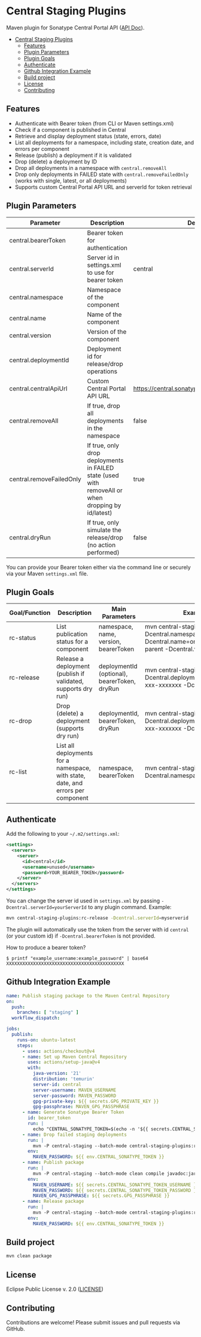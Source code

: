 <!--
    Copyright (c) 2025 Eclipse Foundation and contributors.
    This program and the accompanying materials are made available under the terms of the Eclipse Public License v. 2.0
    which is available at https://www.eclipse.org/legal/epl-2.0/
    SPDX-License-Identifier: EPL-2.0
-->

# Central Staging Plugins

Maven plugin for Sonatype Central Portal API ([API Doc](https://central.sonatype.com/api-doc)).

- [Central Staging Plugins](#central-staging-plugins)
  - [Features](#features)
  - [Plugin Parameters](#plugin-parameters)
  - [Plugin Goals](#plugin-goals)
  - [Authenticate](#authenticate)
  - [Github Integration Example](#github-integration-example)
  - [Build project](#build-project)
  - [License](#license)
  - [Contributing](#contributing)


## Features

- Authenticate with Bearer token (from CLI or Maven settings.xml)
- Check if a component is published in Central
- Retrieve and display deployment status (state, errors, date)
- List all deployments for a namespace, including state, creation date, and errors per component
- Release (publish) a deployment if it is validated
- Drop (delete) a deployment by ID
- Drop all deployments in a namespace with `central.removeAll`
- Drop only deployments in FAILED state with `central.removeFailedOnly` (works with single, latest, or all deployments)
- Supports custom Central Portal API URL and serverId for token retrieval


## Plugin Parameters

| Parameter                | Description                                                                                        | Default                                       | Example Value                                 |
| ------------------------ | -------------------------------------------------------------------------------------------------- | --------------------------------------------- | --------------------------------------------- |
| central.bearerToken      | Bearer token for authentication                                                                    |                                               | xxxxxxxx...                                   |
| central.serverId         | Server id in settings.xml to use for bearer token                                                  | central                                       | myserverid                                    |
| central.namespace        | Namespace of the component                                                                         |                                               | org.eclipse.cbi                               |
| central.name             | Name of the component                                                                              |                                               | org.eclipse.cbi.tycho.example-parent          |
| central.version          | Version of the component                                                                           |                                               | 1.0.0                                         |
| central.deploymentId     | Deployment id for release/drop operations                                                         |                                               | xxxxx-xxxxx-xxxx-xxx-xxxxxxx                  |
| central.centralApiUrl    | Custom Central Portal API URL                                                                      | https://central.sonatype.com/api/v1/publisher | https://central.sonatype.com/api/v1/publisher |
| central.removeAll        | If true, drop all deployments in the namespace                                                     | false                                         | true                                          |
| central.removeFailedOnly | If true, only drop deployments in FAILED state (used with removeAll or when dropping by id/latest) | true                                          | true                                          |
| central.dryRun           | If true, only simulate the release/drop (no action performed)                                     | false                                         | true                                          |

You can provide your Bearer token either via the command line or securely via your Maven `settings.xml` file.

## Plugin Goals

| Goal/Function | Description                                                                      | Main Parameters                              | Example Command                                                                                                                                       |
| ------------- | -------------------------------------------------------------------------------- | -------------------------------------------- | ----------------------------------------------------------------------------------------------------------------------------------------------------- |
| rc-status     | List publication status for a component                                          | namespace, name, version, bearerToken        | mvn central-staging-plugins:rc-status -Dcentral.namespace=org.eclipse.cbi -Dcentral.name=org.eclipse.cbi.tycho.example-parent -Dcentral.version=1.0.0 |
| rc-release    | Release a deployment (publish if validated, supports dry run)                    | deploymentId (optional), bearerToken, dryRun | mvn central-staging-plugins:rc-release -Dcentral.deploymentId=xxxxx-xxxxx-xxxx-xxx-xxxxxxx -Dcentral.dryRun=true                                      |
| rc-drop      | Drop (delete) a deployment (supports dry run)                                    | deploymentId, bearerToken, dryRun            | mvn central-staging-plugins:rc-drop -Dcentral.deploymentId=xxxxx-xxxxx-xxxx-xxx-xxxxxxx -Dcentral.dryRun=true                                        |
| rc-list       | List all deployments for a namespace, with state, date, and errors per component | namespace, bearerToken                       | mvn central-staging-plugins:rc-list -Dcentral.namespace=org.eclipse.cbi                                                                               |

## Authenticate 

Add the following to your `~/.m2/settings.xml`:

```xml
<settings>
  <servers>
    <server>
      <id>central</id>
      <username>unused</username>
      <password>YOUR_BEARER_TOKEN</password>
    </server>
  </servers>
</settings>
```

You can change the server id used in `settings.xml` by passing `-Dcentral.serverId=yourServerId` to any plugin command. Example:

```sh
mvn central-staging-plugins:rc-release -Dcentral.serverId=myserverid
```

The plugin will automatically use the token from the server with id `central` (or your custom id) if `-Dcentral.bearerToken` is not provided.

How to produce a bearer token?

```shell
$ printf "example_username:example_password" | base64
XXXXXXXXXXXXXXXXXXXXXXXXXXXXXXXXXXXXXXXXXXXX
```

## Github Integration Example


```yaml
name: Publish staging package to the Maven Central Repository
on:
  push:
    branches: [ "staging" ]
  workflow_dispatch:

jobs:
  publish:
    runs-on: ubuntu-latest
    steps:
      - uses: actions/checkout@v4
      - name: Set up Maven Central Repository
        uses: actions/setup-java@v4
        with:
          java-version: '21'
          distribution: 'temurin'
          server-id: central
          server-username: MAVEN_USERNAME
          server-password: MAVEN_PASSWORD
          gpg-private-key: ${{ secrets.GPG_PRIVATE_KEY }}
          gpg-passphrase: MAVEN_GPG_PASSPHRASE
      - name: Generate Sonatype Bearer Token
        id: bearer_token
        run: |
          echo "CENTRAL_SONATYPE_TOKEN=$(echo -n '${{ secrets.CENTRAL_SONATYPE_TOKEN_USERNAME }}:${{ secrets.CENTRAL_SONATYPE_TOKEN_PASSWORD }}' | base64)" >> $GITHUB_ENV
      - name: Drop failed staging deployments
        run: |        
          mvn -P central-staging --batch-mode central-staging-plugins:rc-drop -Dcentral.removeAll=true
        env:
          MAVEN_PASSWORD: ${{ env.CENTRAL_SONATYPE_TOKEN }}
      - name: Publish package
        run: |
          mvn -P central-staging --batch-mode clean compile javadoc:jar deploy -DskipTests
        env:
          MAVEN_USERNAME: ${{ secrets.CENTRAL_SONATYPE_TOKEN_USERNAME }}
          MAVEN_PASSWORD: ${{ secrets.CENTRAL_SONATYPE_TOKEN_PASSWORD }}
          MAVEN_GPG_PASSPHRASE: ${{ secrets.GPG_PASSPHRASE }}
      - name: Release package
        run: |        
          mvn -P central-staging --batch-mode central-staging-plugins:rc-release
        env:
          MAVEN_PASSWORD: ${{ env.CENTRAL_SONATYPE_TOKEN }}
```

## Build project

```sh
mvn clean package
```

## License

Eclipse Public License v. 2.0 ([LICENSE](LICENSE))

## Contributing

Contributions are welcome! Please submit issues and pull requests via GitHub.
